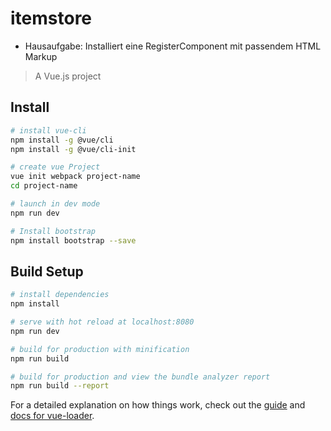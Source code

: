 # itemstore
- Hausaufgabe: Installiert eine RegisterComponent mit passendem HTML Markup

> A Vue.js project


## Install
```bash
# install vue-cli
npm install -g @vue/cli
npm install -g @vue/cli-init

# create vue Project
vue init webpack project-name
cd project-name

# launch in dev mode
npm run dev

# Install bootstrap
npm install bootstrap --save

```

## Build Setup

``` bash
# install dependencies
npm install

# serve with hot reload at localhost:8080
npm run dev

# build for production with minification
npm run build

# build for production and view the bundle analyzer report
npm run build --report
```

For a detailed explanation on how things work, check out the [guide](http://vuejs-templates.github.io/webpack/) and [docs for vue-loader](http://vuejs.github.io/vue-loader).

